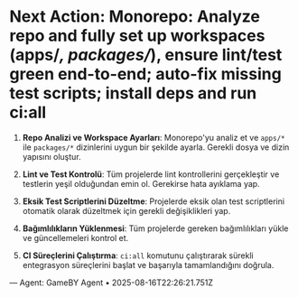 # Next Action: Monorepo: Analyze repo and fully set up workspaces (apps/*, packages/*), ensure lint/test green end-to-end; auto-fix missing test scripts; install deps and run ci:all

1. **Repo Analizi ve Workspace Ayarları**: Monorepo'yu analiz et ve `apps/*` ile `packages/*` dizinlerini uygun bir şekilde ayarla. Gerekli dosya ve dizin yapısını oluştur.

2. **Lint ve Test Kontrolü**: Tüm projelerde lint kontrollerini gerçekleştir ve testlerin yeşil olduğundan emin ol. Gerekirse hata ayıklama yap.

3. **Eksik Test Scriptlerini Düzeltme**: Projelerde eksik olan test scriptlerini otomatik olarak düzeltmek için gerekli değişiklikleri yap.

4. **Bağımlılıkların Yüklenmesi**: Tüm projelerde gereken bağımlılıkları yükle ve güncellemeleri kontrol et.

5. **CI Süreçlerini Çalıştırma**: `ci:all` komutunu çalıştırarak sürekli entegrasyon süreçlerini başlat ve başarıyla tamamlandığını doğrula.

— Agent: GameBY Agent • 2025-08-16T22:26:21.751Z
